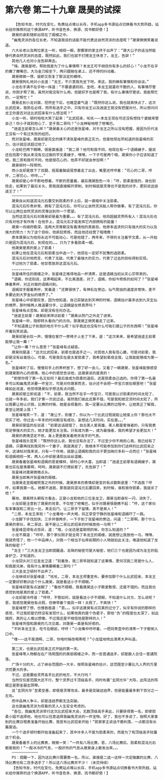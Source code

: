 # 第六卷 第二十九章 晟昊的试探
        【告知书友，时代在变化，免费站点难以长存，手机app多书源站点切换看书大势所趋，站长给你推荐的这个换源APP，听书音色多、换源、找书都好使！】
       晟昊的身影随即出现在了阁楼之中。
       “幽鬼灵派的各位长老，不知道我说的话能不能代表这自然灵派的态度呢？”晟昊微微笑着说道。
       六大长老以及两位家主一听，相视一眼，那酆家的家主终于出声了：“晟大公子的话当然能够代表自然灵派的态度，既然如此，我们也就不打搅龙王休息了。龙王，告辞！”
       其他几人也对小龙告辞离去。
       “嗨，晟昊是吧，帮助我是为了什么事情啊？本龙王可不相信你有多么的好心！”小龙不在乎的撇了撇嘴巴，大马金刀般坐下，两只腿翘在桌上，还不停的抖动着。
       晟昊微微一愣，旋即又恢复了那淡定的模样。
       晟昊很拘礼地对小龙道：“龙王，不介意我先坐下吧，来这，我的确有事情和你谈谈。”
       小龙右手满不在乎地一挥道：“不要婆婆妈妈，坐吧，本龙王就喜欢干脆的人，有事情尽管说，你刚才帮了我，虽然对我没有什么用，但是好歹也是帮了我，有什么事情尽管说，我能帮忙的，一定帮忙！”
       晟昊走到小龙对面，坦然坐下后，也略显豪气道：“既然你这么说，我也就爽快点了，这次比武招亲，我势在必得，而所有选手之中，只有你龙王以及逍遥王我没有把握对付，所以想问问龙王你是否对这比武招亲有什么想法呢？”
       小龙一听，顿时哈哈大笑了起来：“比武招亲，吼吼~~~本龙王现在可还没有想找个婆娘来管自己！你小子就别担心了，至于我二哥吗？”小龙神秘地咂了咂嘴巴。
       “逍遥王前辈怎么样？”晟昊最关心的还是张星峰，对于龙王之所以没有把握，是因为历代龙王没有一个有过失败的经历。
       而对张星峰，晟昊却是完全的摸不清张星峰的真正实力，但是他现在所知道的张星峰的实力，估计就应该超过他了。
       小龙眨巴两下眼睛，很是直接道：“我二哥？他可和我不同，他现在有一个语嫣嫂子，据说还在找那个我从来没有见过面的宇文柔嫂子，嘿嘿，一下子可是两个哦，晟昊你小子应该知道了吧，我二哥和我可不同，他是很花心的，他弄不好就会参加啊！”
       晟昊顿时一阵愕然。
       而小龙却是放下了双腿，摇晃着脑袋晃悠着走了出去，嘴里还哼哼着：“花心的二哥，哼哼，二哥花心，哼哼。。。”
       晟昊却是心中不断地想着，不断的思量着，最后晟昊脸色一冷：“哼，郢柔是我的，谁也别抢走，如果到了最后关头，那我就直接解开禁制，到时候就是灵尊也不是我的对手，更别说这逍遥王了！”
       ——————————————
       晟昊自从知道混沌元石要交到郢柔的手上后，就一直暗中关注郢柔。
       混沌元石珍贵非常，拥有了混沌元石，你可以让自然灵派敌人帮你做事，有了混沌元石，你可以让两位自然灵派的灵尊达到你一个愿望。
       当然这混沌元石对晟昊却是最为重要。。。有了混沌元石，他将超越灵界所有人！混沌元石也只有对他才有作用！在他手上，混沌元石才能发挥它内部拥有的能量！
       晟昊一向城府极深，连两大灵尊都没有看清他的真面目，他原本追求的只有强大的实力以及强大的势力！为了这个目标，他疯狂修炼，而且他还经营了暗嗜教！
       原本晟昊以为他将永远不可能动心，可是他错了，两年来，不停的关注着宇文柔，从一开始只是因为混沌元石，到现在的。。。只为了多看郢柔一眼。
       他晟昊是真的爱上了郢柔！
       如果让他在混沌元石和郢柔当中选一个，他现在一定好不犹豫的选郢柔。
       混沌元石对他而言，代表了无敌，代表了最强大的实力，代表了过去的目标得到实现。
       不过他为了郢柔，他甘愿放弃这混沌元石。
       。。。。。。。。。。。
       张星峰所住的阁楼之中，张星峰正难得地品一杯清茶，这是语嫣当初从天心宗带来的。
       “语嫣，你还别说，这茶喝起来，不比美酒差，对了，语嫣，你如今修炼的如何了？”张星峰捧着茶杯，对正对面的语嫣问到。
       语嫣双手握着茶杯，笑着道：“还算很快了，有神石在旁边，仙气聚拢的速度非常快，差不多要达到大罗金仙的境界了。”
       张星峰心中却是叹息，因为他知道，自己突破达到天神的时候，语嫣估计最多达到九天玄仙的境界，那时候两人难道要分手，让语嫣留在修真界吗？
       张星峰有点苦恼，却是没有任何办法。
       “逍遥王前辈！晟昊前来拜访前辈！”晟昊从院门之外走了进来。
       张星峰一听，随即转头看向门的方向，那晟昊正微笑着走了过来。
       “不知道晟公子到我的地方干什么呢？似乎我这也没有什么可吸引晟公子的东西啊！”张星峰开着玩笑说道。
       晟昊却是长叹一声，慢慢在客厅一旁椅子上坐了下来，道：“这次来来，是希望逍遥王前辈能够让我一筹！”
       “让你一筹？什么意思？”张星峰有点疑惑。
       晟昊则是道：“这次比武招亲，前辈也是选手之一，对其他人我有信心赢，可是对前辈，我却是没有丝毫信心。可是，可是我实在是太爱郢柔了，我希望前辈成全我，让我能能够成为第一名。”
       张星峰听了后，慢慢将手上的茶杯放下，想了好一会儿，又看了一眼晟昊，张星峰能够感受到晟昊那内心的感情，他心中的感觉告诉他，这晟昊说的是真的！
       “即使你得了第一名又如何？最后谁成为郢柔的道侣，还是郢柔自己选的。你得了第一名最多可以和幽鬼灵派要一件宝贝，可是对你晟家而言，估计还不会把一件宝贝放在眼里吧！”张星峰如此说道，他觉得晟昊似乎想法有点问题。
       晟昊却是立即说道：“不，前辈，我当然不在乎一件宝贝，可是我认识郢柔的时间太短了，也就一年多前，我们才第一次说过话，虽然我们彼此还算不错，可是我和她交流时间太短了，所以我要让他认识我，比赛的时候，她是会观看的，我一定要从比赛的过程中，让她真正了解我，甚至让她爱上我！”
       张星峰嗤笑一下，道：“晟公子，别傻了，你以为一个比武过程就能让她爱上你？那也太不现实了吧，你过去一年多的时间都没有成功，妄想这几天时间，实在是。。，”
       晟昊却是猛的反驳道：“前辈这话就错了，自古美人爱英雄，美人都是爱强者的，只有我表现足够强大的实力，她才能更加关注我。只有成为第一，成为最强者，我的希望才会更加大！”
       晟昊的表情坚定不依，身上更是散发着绝世高手的气息。
       张星峰摇头苦笑：“既然你这么说，我也没有办法了，不过至少你不用担心我，我已经有了语嫣，只要再找到我另外一个妻子，我就满足了，我根本不可能参加到你们这样的比武招亲之中，这请帖对我来说，只有一个作用，就是让语嫣和我的日子更加绚烂多彩一点而已！”张星峰和语嫣相视一笑，两人心中却是涌现出丝丝温暖。
       晟昊看着张星峰和语嫣的恩爱模样，顿时心中大喜，当即道：“逍遥王前辈有语嫣嫂子，晟昊也实在是羡慕啊，呵呵，晟昊就不打搅前辈了，先告辞了！”
       张星峰对晟昊微微点头。
       晟昊当即离开张星峰的阁楼。
       当晟昊走至阁楼院落之外的时候，晟昊原本的表情却是变的有点歇斯底里：“不选我？哼哼，如果我第一名，她都不选我，那我就将混沌元石要回来，到时候，谁和我夺郢柔，我就杀了他！”
       蓦地，晟昊转头朝有方看去，正是小龙和他的三位圣龙卫，晟昊当即身形一闪，消失了。
       小龙却是注意到了晟昊的背景，不仅咂了咂嘴巴，似乎对晟昊很是瞧不起：“哼，这个家伙有本事就和二哥比一比，来走后门，让二哥手下留情，真不是男人！”
       “二哥，本龙王来啦！”小龙蓦地一声大喝，将正享受宁静的张星峰和语嫣吓了一跳。
       小龙脚下步伐加快，三步并做两步，一下子到了张星峰的旁边，问道：“二哥啊，那个什么晟昊的家伙，来二哥这，是不是让二哥比武招亲的时候放他一马啊？”
       张星峰显得有点惊异，道：“哦，小龙还是蛮聪明的嘛，你怎么知道的？”
       小龙不屑道：“哼哼，那个家伙刚才就全局了本龙王的阁楼，就是想让我放他一马，嘿嘿，我就奇怪了，他一个中品神人，对我一个相当于仙帝前期的小人物就如此关注，难道他知道了龙珠的秘密？”
       “龙王！”三大圣龙卫当即提醒道。龙珠的秘密可是大秘密，他们三个也是因为成为龙王的贴身护卫，才知道的。
       小龙回头对三位圣龙卫道：“别着急，我二哥早就知道了这事情，更何况我二哥是什么人，和我是兄弟，我有什么事情要瞒着二哥吗？”
       三大圣龙卫顿时不出声了。
       小龙继续对张星峰道：“吼吼，二哥，本龙王郑重宣布，要参加那个什么比武招亲，本龙王一定要好好教训这个什么晟昊，就是看这小子不顺眼。”
       张星峰却是有点迷糊了：“看他不顺眼，我看晟昊这小子敢爱敢恨，还是不错的。而且我也感觉到他是真的爱上了郢柔。”
       小龙却是冷哼道：“哼哼，不管如何，就是看这小子不顺眼，不知道什么对方，怎么说呢？恩，我感觉晟昊他有点假，仿佛带着个面具一样！太假了，不爽快！”
       张星峰想了想，也慢吞吞道：“恩。。。似乎这晟昊有点完美的过分了，似乎有你说的那样的感觉，不过我却是仍然没有发现什么，如果他真的是个伪君子，那他‘伪’的程度也太深了，如此城府，真的让人难以想像。不过我还是不相信他是那样的人！”
       张星峰凭借和晟昊的几次见面，对晟昊一直是有好感的。
       “不听本龙王言，吃亏在眼前，哼哼！”小龙嘴中哼哼着，一把将茶壶中的清茶一下子都倒入口中。
       “噗~~~这不是酒啊，二哥，你啥时候改喝茶呢？”小龙猛地喷出清茶大声叫道。
       ——————————————
       第二天，也是比武招亲正式开始的第一天。
       张星峰等人物都在在广场周围的的美丽阁楼之中，而一些普通选手，却是数人合住一普通院落。
       广场十分的大，占了峡谷范围的一大半，按照张星峰的估计，这范围至少要比凡人界的万里洪荒要大的多。
       不过，这是要给灵界高手比武的地方，不大行吗？
       当然仅仅是范围大还不行，整个灵界过千顶级高手，同时布置‘玄阴光华’大阵，此阵法的阵眼正是那圣器玄阴琴。
       这‘玄阴光华’至柔至善，即使是灵尊攻击，最多是突破这结界，但是能量最多剩下百分之一左右。
       而中品神人争斗，却是连结界都无法突破。
       这也是幽鬼灵派为观看的灵人人生安全考虑的。
       “各位，我幽鬼灵派举行这次比武招亲大会，无数顶级高手来此，只要获得第一名，即使郢柔小姐不选择他，他也可以任意选择我幽鬼灵派的一件宝物。好了，我也不多说了，按照大家拿到的比赛日程表准备开始比赛，我宣布比武招亲开始！”郢家家主说话干脆利落，一点都没有长篇废话。
       一个个选手顿时都开始准备起来了，其中许多人不是为郢柔来的，而是为了和顶级高手较量这个机会。
       晟昊看着手上的比赛表，微微一笑：“一共有八场比赛，恩，八场比赛后，郢柔和混沌元石都是我的！”一股冰冷的气息，一股炽热的气息从晟昊身上散发出来。。。
       ————————————
       PS：提醒一下，因为这比赛只需要第一名，所以，直接是二选一这样一次定输赢的比赛，八场比赛也有二百多选手了！所以这八场比赛并不少！（未完待续）
       【告知书友，时代在变化，免费站点难以长存，手机app多书源站点切换看书大势所趋，站长给你推荐的这个换源APP，听书音色多、换源、找书都好使！】